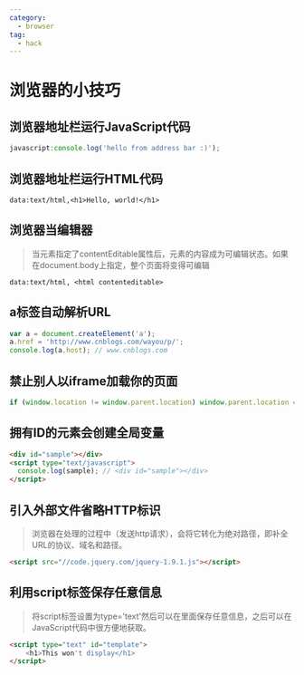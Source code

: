 ```yaml
---
category:
  - browser
tag:
  - hack
---
```


# 浏览器的小技巧

## 浏览器地址栏运行JavaScript代码

```js
javascript:console.log('hello from address bar :)');
```

## 浏览器地址栏运行HTML代码

```
data:text/html,<h1>Hello, world!</h1>
```

## 浏览器当编辑器

> 当元素指定了contentEditable属性后，元素的内容成为可编辑状态。如果在document.body上指定，整个页面将变得可编辑

```
data:text/html, <html contenteditable>
```

## a标签自动解析URL

```js
var a = document.createElement('a');
a.href = 'http://www.cnblogs.com/wayou/p/';
console.log(a.host); // www.cnblogs.com
```

## 禁止别人以iframe加载你的页面

```js
if (window.location != window.parent.location) window.parent.location = window.location;
```

## 拥有ID的元素会创建全局变量

```html
<div id="sample"></div>
<script type="text/javascript">
  console.log(sample); // <div id="sample"></div>
</script>
```

## 引入外部文件省略HTTP标识

> 浏览器在处理的过程中（发送http请求），会将它转化为绝对路径，即补全URL的协议、域名和路径。

```html
<script src="//code.jquery.com/jquery-1.9.1.js"></script>
```

## 利用script标签保存任意信息

> 将script标签设置为type='text'然后可以在里面保存任意信息，之后可以在JavaScript代码中很方便地获取。

```html
<script type="text" id="template">
	<h1>This won't display</h1>
</script>
```


